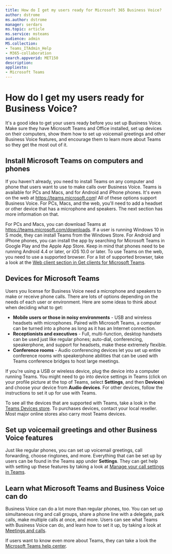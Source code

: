 ```yaml
---
title: How do I get my users ready for Microsoft 365 Business Voice?
author: dstrome 
ms.author: dstrome
manager: serdars
ms.topic: article
ms.service: msteams
audience: admin
MS.collection: 
- Teams_ITAdmin_Help
- M365-collaboration
search.appverid: MET150
description: 
appliesto: 
- Microsoft Teams
---
```


# How do I get my users ready for Business Voice?

It's a good idea to get your users ready before you set up Business Voice. Make sure they have Microsoft Teams and Office installed, set up devices on their computers, show them how to set up voicemail greetings and other Business Voice features, and encourage them to learn more about Teams so they get the most out of it.

## Install Microsoft Teams on computers and phones

If you haven't already, you need to install Teams on any computer and phone that users want to use to make calls over Business Voice. Teams is available for PCs and Macs, and for Android and iPhone phones. It's even on the web at https://teams.microsoft.com! All of these options support Business Voice. For PCs, Macs, and the web, you'll need to add a headset or other device that has a microphone and speakers. The next section has more information on that.

For PCs and Macs, you can download Teams at https://teams.microsoft.com/downloads. If a user is running Windows 10 in S mode, they can install Teams from the Windows Store.
For Android and iPhone phones, you can install the app by searching for Microsoft Teams in Google Play and the Apple App Store. Keep in mind that phones need to be running Android 4.4 or later, or iOS 10.0 or later.
To use Teams on the web, you need to use a supported browser. For a list of supported browser, take a look at the [Web client section in Get clients for Microsoft Teams](../../get-clients.md#web-client).

## Devices for Microsoft Teams

Users you license for Business Voice need a microphone and speakers to make or receive phone calls. There are lots of options depending on the needs of each user or environment. Here are some ideas to think about when deciding what to get:

* **Mobile users or those in noisy environments** - USB and wireless headsets with microphones. Paired with Microsoft Teams, a computer can be turned into a phone as long as it has an Internet connection.
* **Receptionists and executives** - Full, multi-function, desktop handsets can be used just like regular phones; auto-dial, conferencing, speakerphone, and support for headsets, make these extremely flexible.
* **Conference rooms** - Audio conferencing devices let you set up entire conference rooms with speakerphone abilities that can be used with Teams conference bridges to host large meetings.

If you're using a USB or wireless device, plug the device into a computer running Teams. You might need to go into device settings in Teams (click on your profile picture at the top of Teams, select **Settings**, and then **Devices**) and choose your device from **Audio devices**. For other devices, follow the instructions to set it up for use with Teams.

To see all the devices that are supported with Teams, take a look in the [Teams Devices store](https://products.office.com/microsoft-teams/across-devices/devices). To purchases devices, contact your local reseller. Most major online stores also carry most Teams devices.

## Set up voicemail greetings and other Business Voice features

Just like regular phones, you can set up voicemail greetings, call forwarding, choose ringtones, and more. Everything that can be set up by users can be found in the Teams app under **Settings**. They can get help with setting up these features by taking a look at [Manage your call settings in Teams](https://support.office.com/article/manage-your-call-settings-in-teams-456cb611-3477-496f-b31a-6ab752a7595f).

## Learn what Microsoft Teams and Business Voice can do

Business Voice can do a lot more than regular phones, too. You can set up simultaneous ring and call groups, share a phone line with a delegate, park calls, make multiple calls at once, and more. Users can see what Teams with Business Voice can do, and learn how to set it up, by taking a look at [Meetings and calls](https://support.office.com/article/meetings-and-calls-d92432d5-dd0f-4d17-8f69-06096b6b48a8?ui=en-US&rs=en-US&ad=US#ID0EAABAAA=Calls).

If users want to know even more about Teams, they can take a look the [Microsoft Teams help center](https://support.office.com/teams).
